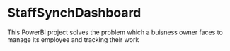 # StaffSynchDashboard
This PowerBI project solves the problem which a buisness owner faces to manage its employee and tracking their work  
